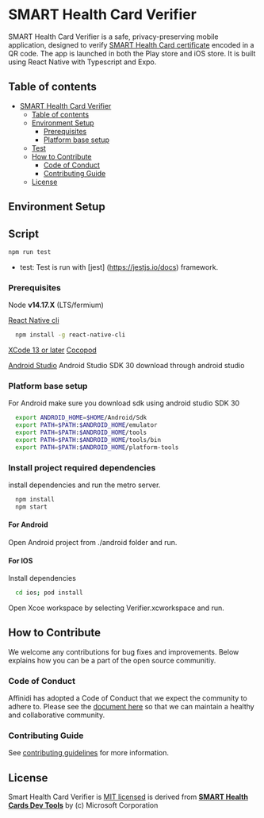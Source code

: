 # SMART Health Card Verifier

SMART Health Card Verifier is a safe, privacy-preserving mobile application, designed to verify
[SMART Health Card certificate](https://smarthealth.cards/) encoded in a QR code. The app is launched in both the Play store and iOS store. It is built using React Native with Typescript and Expo.

## Table of contents

- [SMART Health Card Verifier](#smart-health-card-verifier)
  - [Table of contents](#table-of-contents)
  - [Environment Setup](#environment-setup)
    - [Prerequisites](#prerequisites)
    - [Platform base setup](#platform-base-setup)
  - [Test](#test)
  - [How to Contribute](#how-to-contribute)
    - [Code of Conduct](#code-of-conduct)
    - [Contributing Guide](#contributing-guide)
  - [License](#license)

## Environment Setup

## Script

```bash
npm run test

```

- test: Test is run with [jest] (https://jestjs.io/docs) framework. 


### Prerequisites

Node **v14.17.X** (LTS/fermium)

[React Native cli](https://www.npmjs.com/package/react-native-cli)
```bash
  npm install -g react-native-cli
```

[XCode 13 or later](https://apps.apple.com/us/app/xcode/id497799835?mt=12)
[Cocopod](https://guides.cocoapods.org/using/getting-started.html)

[Android Studio](https://developer.android.com/studio/install)
Android Studio SDK 30 download through android studio 


### Platform base setup


For Android
make sure you download sdk using android studio SDK 30 


```bash
  export ANDROID_HOME=$HOME/Android/Sdk
  export PATH=$PATH:$ANDROID_HOME/emulator
  export PATH=$PATH:$ANDROID_HOME/tools
  export PATH=$PATH:$ANDROID_HOME/tools/bin
  export PATH=$PATH:$ANDROID_HOME/platform-tools

```


### Install project required dependencies

install dependencies and run the metro server. 

```bash
  npm install
  npm start
```
#### For Android 
  Open Android project from ./android folder
  and run.

#### For IOS 

Install dependencies 

```bash
  cd ios; pod install
```

  Open  Xcoe workspace by selecting Verifier.xcworkspace
  and run. 

  
## How to Contribute

We welcome any contributions for bug fixes and improvements. Below explains how you can be a part of the open source communitiy.

### Code of Conduct

Affinidi has adopted a Code of Conduct that we expect the community to adhere to. Please see the [document here](./CODE_OF_CONDUCT.md) so that we can maintain a healthy and collaborative community.

### Contributing Guide

See [contributing guidelines](./CONTRIBUTING.md) for more information.

## License

Smart Health Card Verifier is [MIT licensed](./LICENSE) is derived from [**SMART Health Cards Dev Tools**](https://github.com/smart-on-fhir/health-cards-dev-tools) by (c) Microsoft Corporation